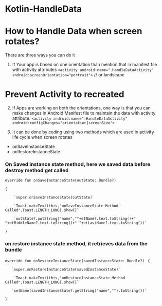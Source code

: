 # Kotlin-HandleData
# How to Handle Data when screen rotates?

There are three ways you can do it
1. If Your app is based on one orientation than mention that in manifest file with activity attributes
`<activity android:name=".HandleDataActivity"`
            `android:screenOrientation="portrait">` // or landscape
            
# Prevent Activity to recreated

2. If Apps are working on both the orientations, one way is that you can make changes in Android Manifest file to maintain the data with activity attribute.
   `<activity android:name=".HandleDataActivity"`
            `android:configChanges="orientation|screenSize">`

3. It can be done by coding using two methods which are used in activity life cycle when screen rotates
* onSaveInstanceState
* onRestoreInstanceState

### On Saved instance state method, here we saved data before destroy method get called
 
`override fun onSaveInstanceState(outState: Bundle?) `

`{`

        `super.onSaveInstanceState(outState)`

        `Toast.makeText(this,"onSaveInstanceState Method Called",Toast.LENGTH_LONG).show()`

        `outState?.putString("name",""+etName?.text.toString()+" "+etMiddleName?.text.toString()+" "+etLastName?.text.toString())`


`}`


### on restore instance state method, it retrieves data from the bundle

`override fun onRestoreInstanceState(savedInstanceState: Bundle?) `
`{`
       
       `super.onRestoreInstanceState(savedInstanceState)`
        
        `Toast.makeText(this,"onRestoreInstanceState Method Called",Toast.LENGTH_LONG).show()`
       
       `setName(savedInstanceState?.getString("name","").toString())`

`}`
